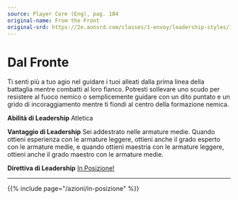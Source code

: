 ```yaml
---
source: Player Core (Eng), pag. 104
original-name: From the Front
original-srd: https://2e.aonsrd.com/classes/1-envoy/leadership-styles/1-from-the-front
---
```


# Dal Fronte

Ti senti più a tuo agio nel guidare i tuoi alleati dalla prima linea della
battaglia mentre combatti al loro fianco. Potresti sollevare uno scudo per
resistere al fuoco nemico o semplicemente guidare con un dito puntato e un grido
di incoraggiamento mentre ti fiondi al centro della formazione nemica.

**Abilità di Leadership** Atletica

**Vantaggio di Leadership** Sei addestrato nelle armature medie. Quando ottieni
esperienza con le armature leggere, ottieni anche il grado esperto con le
armature medie, e quando ottieni maestria con le armature leggere, ottieni anche
il grado maestro con le armature medie.

**Direttiva di Leadership** [In Posizione!](/azioni/in-posizione)

---

{{% include page="/azioni/in-posizione" %}}
